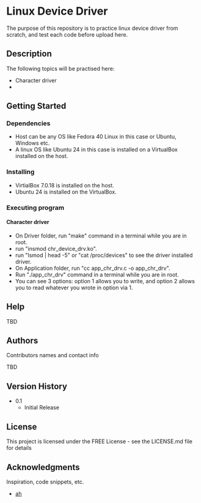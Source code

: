 # Linux Device Driver

The purpose of this repository is to practice linux device driver from scratch, and test each code before upload here.

## Description

The following topics will be practised here:
* Character driver
* 

## Getting Started

### Dependencies

* Host can be any OS like Fedora 40 Linux in this case or Ubuntu, Windows etc.  
* A linux OS like Ubuntu 24 in this case is installed on a VirtualBox installed on the host.

### Installing

* VirtialBox 7.0.18 is installed on the host.
* Ubuntu 24 is installed on the VirtualBox.

### Executing program

#### Character driver

* On Driver folder, run "make" command in a terminal while you are in root.
* run "insmod chr_device_drv.ko".
* run "lsmod | head -5" or "cat /proc/devices" to see the driver installed driver.
* On Application folder, run "cc app_chr_drv.c -o app_chr_drv".
* Run "./app_chr_drv" command in a terminal while you are in root. 
* You can see 3 options: option 1 allows you to write, and option 2 allows you to read whatever you wrote in option via 1.


## Help

TBD

## Authors

Contributors names and contact info

TBD

## Version History

* 0.1
    * Initial Release

## License

This project is licensed under the FREE License - see the LICENSE.md file for details

## Acknowledgments

Inspiration, code snippets, etc.
* [ah](https://github.com/ahasanzadeh/)